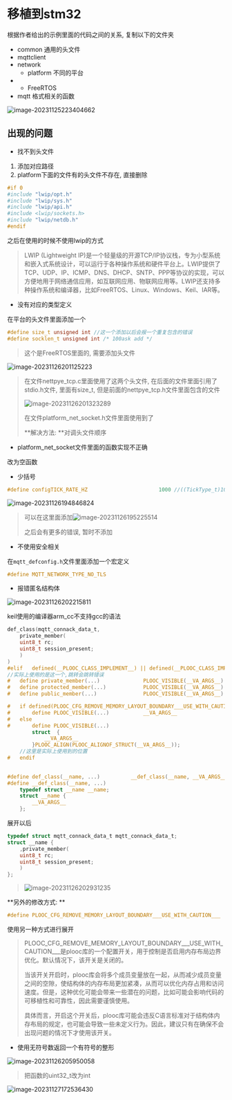 # 移植到stm32

根据作者给出的示例里面的代码之间的关系, 复制以下的文件夹

+ common 通用的头文件
+ mqttclient
+ network
    + platform 不同的平台
+ + FreeRTOS
+ mqtt 格式相关的函数

![image-20231125223404662](https://picture-01-1316374204.cos.ap-beijing.myqcloud.com/image/202311252234713.png)

## 出现的问题

+ 找不到头文件

1. 添加对应路径
2. platform下面的文件有的头文件不存在, 直接删除

```c
#if 0
#include "lwip/opt.h"
#include "lwip/sys.h"
#include "lwip/api.h"
#include <lwip/sockets.h>
#include "lwip/netdb.h"
#endif
```

之后在使用的时候不使用lwip的方式

> LWIP (Lightweight IP)是一个轻量级的开源TCP/IP协议栈，专为小型系统和嵌入式系统设计，可以运行于各种操作系统和硬件平台上。LWIP提供了TCP、UDP、IP、ICMP、DNS、DHCP、SNTP、PPP等协议的实现，可以方便地用于网络通信应用，如互联网应用、物联网应用等。LWIP还支持多种操作系统和编译器，比如FreeRTOS、Linux、Windows、Keil、IAR等。

+ 没有对应的类型定义

在平台的头文件里面添加一个

```c
#define size_t unsigned int	//这一个添加以后会报一个重复包含的错误
#define socklen_t unsigned int /* 100ask add */
```

> 这个是FreeRTOS里面的, 需要添加头文件

![image-20231126201125223](https://picture-01-1316374204.cos.ap-beijing.myqcloud.com/image/202311262011259.png)

> 在文件nettpye_tcp.c里面使用了这两个头文件, 在后面的文件里面引用了stdio.h文件, 里面有size_t, 但是前面的nettpye_tcp.h文件里面包含的文件
>
> ![image-20231126201323289](https://picture-01-1316374204.cos.ap-beijing.myqcloud.com/image/202311262013313.png)
>
> 在文件platform_net_socket.h文件里面使用到了
>
> **解决方法: **对调头文件顺序

+ platform_net_socket文件里面的函数实现不正确

改为空函数

+ 少括号

```c
#define configTICK_RATE_HZ                       1000 //((TickType_t)1000)
```

![image-20231126194846824](https://picture-01-1316374204.cos.ap-beijing.myqcloud.com/image/202311261948911.png)

> 可以在这里面添加![image-20231126195225514](https://picture-01-1316374204.cos.ap-beijing.myqcloud.com/image/202311261952543.png)
>
> 之后会有更多的错误, 暂时不添加

+ 不使用安全相关

在`mqtt_defconfig.h`文件里面添加一个宏定义

```c
#define MQTT_NETWORK_TYPE_NO_TLS
```

+ 报错匿名结构体

![image-20231126202215811](https://picture-01-1316374204.cos.ap-beijing.myqcloud.com/image/202311262022843.png)

keil使用的编译器arm_cc不支持gcc的语法

```c
def_class(mqtt_connack_data_t,
    private_member(
    uint8_t rc;
    uint8_t session_present;
    )
)
#elif   defined(__PLOOC_CLASS_IMPLEMENT__) || defined(__PLOOC_CLASS_IMPLEMENT)
//实际上使用的是这一个,跳转会跳转错误
#   define private_member(...)              PLOOC_VISIBLE(__VA_ARGS__)
#   define protected_member(...)            PLOOC_VISIBLE(__VA_ARGS__)
#   define public_member(...)               PLOOC_VISIBLE(__VA_ARGS__)

#   if defined(PLOOC_CFG_REMOVE_MEMORY_LAYOUT_BOUNDARY___USE_WITH_CAUTION___)
#       define PLOOC_VISIBLE(...)           __VA_ARGS__
#   else
#       define PLOOC_VISIBLE(...)                                               \
        struct  {                                                           \
            __VA_ARGS__                                                         \
        }PLOOC_ALIGN(PLOOC_ALIGNOF_STRUCT(__VA_ARGS__));
    //这里是实际上使用到的位置
#   endif    
    

#define def_class(__name, ...)          __def_class(__name, __VA_ARGS__)
#define __def_class(__name, ...)                                                \
    typedef struct __name __name;                                               \
    struct __name {                                                             \
        __VA_ARGS__                                                             \
    };  
```

展开以后

```c
typedef struct mqtt_connack_data_t mqtt_connack_data_t;                               
struct __name {               
    ,private_member(
    uint8_t rc;
    uint8_t session_present;
    )                    
};  
```

> ![image-20231126202931235](https://picture-01-1316374204.cos.ap-beijing.myqcloud.com/image/202311262029288.png)

**另外的修改方式: **

```c
#define PLOOC_CFG_REMOVE_MEMORY_LAYOUT_BOUNDARY___USE_WITH_CAUTION___
```

使用另一种方式进行展开

> PLOOC_CFG_REMOVE_MEMORY_LAYOUT_BOUNDARY_\_\_USE\_WITH_CAUTION\___是plooc库的一个配置开关，用于控制是否启用内存布局边界优化。默认情况下，该开关是关闭的。
>
> 当该开关开启时，plooc库会将多个成员变量放在一起，从而减少成员变量之间的空隙，使结构体的内存布局更加紧凑，从而可以优化内存占用和访问速度。但是，这种优化可能会带来一些潜在的问题，比如可能会影响代码的可移植性和可靠性，因此需要谨慎使用。
>
> 具体而言，开启这个开关后，plooc库可能会违反C语言标准对于结构体内存布局的规定，也可能会导致一些未定义行为。因此，建议只有在确保不会出现问题的情况下才使用该开关。

+ 使用无符号数返回一个有符号的整形

![image-20231126205950058](https://picture-01-1316374204.cos.ap-beijing.myqcloud.com/image/202311262059631.png)

> 把函数的uint32_t改为int

![image-20231127172536430](https://picture-01-1316374204.cos.ap-beijing.myqcloud.com/image/202311271725466.png)





